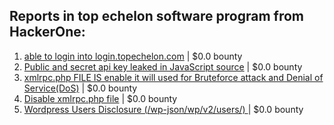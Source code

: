 ## Reports in top echelon software program from HackerOne:
1. [able to login into login.topechelon.com](https://hackerone.com/reports/712318) | $0.0 bounty
2. [Public and secret api key leaked in JavaScript source](https://hackerone.com/reports/1051029) | $0.0 bounty
3. [xmlrpc.php FILE IS enable it will used for Bruteforce attack and Denial of Service(DoS)](https://hackerone.com/reports/1622867) | $0.0 bounty
4. [Disable xmlrpc.php file](https://hackerone.com/reports/712321) | $0.0 bounty
5. [Wordpress Users Disclosure (/wp-json/wp/v2/users/)  ](https://hackerone.com/reports/1663363) | $0.0 bounty